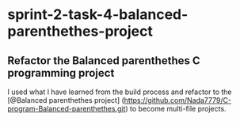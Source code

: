# sprint-2-task-4-balanced-parenthethes-project
## Refactor the Balanced parenthethes C programming project 
I used what I have learned from the build process and refactor to the [@Balanced parenthethes project]
(https://github.com/Nada7779/C-program-Balanced-parenthethes.git) to become multi-file projects.
